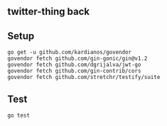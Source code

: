 twitter-thing back
---

## Setup
```
go get -u github.com/kardianos/govendor
govendor fetch github.com/gin-gonic/gin@v1.2
govendor fetch github.com/dgrijalva/jwt-go
govendor fetch github.com/gin-contrib/cors
govendor fetch github.com/stretchr/testify/suite
```

## Test
```
go test
```
